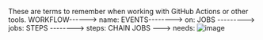 These are terms to remember when working with GitHub Actions or other tools.
WORKFLOW------> name:
EVENTS--------> on:
JOBS ---------> jobs:
STEPS --------> steps:
CHAIN JOBS ---> needs:
![image](https://github.com/user-attachments/assets/cb69d350-0872-4570-bfb4-0e0bb6f71ef9)

